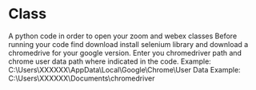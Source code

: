 # Class
A python code in order to open your zoom and webex classes
Before running your code find download install selenium library and download a chromedrive for your google version.
Enter you chromedriver path and chrome user data path where indicated in the code.
Example: C:\\Users\\XXXXXX\\AppData\\Local\\Google\\Chrome\\User Data
Example: C:\\Users\XXXXXX\Documents\chromedriver
